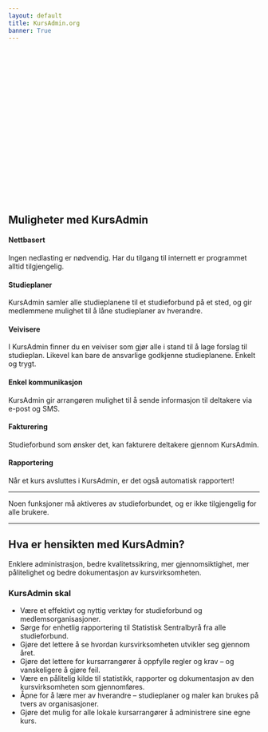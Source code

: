 ```yaml
---
layout: default
title: KursAdmin.org
banner: True
---
```


<div style="height: 300px;"><div style="background: url('http://38.media.tumblr.com/b69af3ed8a74f7df5e374711d1ed886c/tumblr_n7fgnop0bz1st5lhmo1_1280.jpg') no-repeat 50% 60%;height: 300px;position: absolute;width: 100%;left: 0;background-size: cover;z-index: -1;"></div></div>

Muligheter med KursAdmin
------------------------

<div class="row">
<div class="col-sm-4">
  <h4>Nettbasert</h4>
  <p>Ingen nedlasting er nødvendig. Har du tilgang til internett er programmet alltid tilgjengelig.</p>
</div>

<div class="col-sm-4">
  <h4>Studieplaner</h4>
  <p>KursAdmin samler alle studieplanene til et studieforbund på et sted, og gir medlemmene mulighet til å låne studieplaner av hverandre.</p>
</div>

<div class="col-sm-4">
  <h4>Veivisere</h4>
  <p>I KursAdmin finner du en veiviser som gjør alle i stand til å lage forslag til studieplan. Likevel kan bare de ansvarlige godkjenne studieplanene. Enkelt og trygt.</p>
</div>
</div>

<div class="row">
<div class="col-sm-4">
  <h4>Enkel kommunikasjon</h4>
  <p>KursAdmin gir arrangøren mulighet til å sende informasjon til deltakere via e-post og SMS.</p>
</div>

<div class="col-sm-4">
  <h4>Fakturering</h4>
  <p>Studieforbund som ønsker det, kan fakturere deltakere gjennom KursAdmin.</p>
</div>

<div class="col-sm-4">
  <h4>Rapportering</h4>
  <p>Når et kurs avsluttes i KursAdmin, er det også automatisk rapportert!</p>
</div>
</div>

***

Noen funksjoner må aktiveres av studieforbundet, og er ikke tilgjengelig for alle brukere.

***

Hva er hensikten med KursAdmin?
-------------------------------
Enklere administrasjon, bedre kvalitetssikring, mer gjennomsiktighet, mer pålitelighet og bedre dokumentasjon av kursvirksomheten.

### KursAdmin skal
* Være et effektivt og nyttig verktøy for studieforbund og medlemsorganisasjoner.
* Sørge for enhetlig rapportering til Statistisk Sentralbyrå fra alle studieforbund.
* Gjøre det lettere å se hvordan kursvirksomheten utvikler seg gjennom året.
* Gjøre det lettere for kursarrangører å oppfylle regler og krav – og vanskeligere å gjøre feil.
* Være en pålitelig kilde til statistikk, rapporter og dokumentasjon av den kursvirksomheten som gjennomføres.
* Åpne for å lære mer av hverandre – studieplaner og maler kan brukes på tvers av organisasjoner.
* Gjøre det mulig for alle lokale kursarrangører å administrere sine egne kurs.
